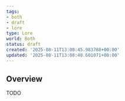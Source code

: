 ```yaml
---
tags:
- both
- draft
- lore
type: Lore
world: Both
status: draft
created: '2025-08-11T13:08:45.983788+00:00'
updated: '2025-08-11T13:08:48.601071+00:00'
---
```



## Overview

TODO
